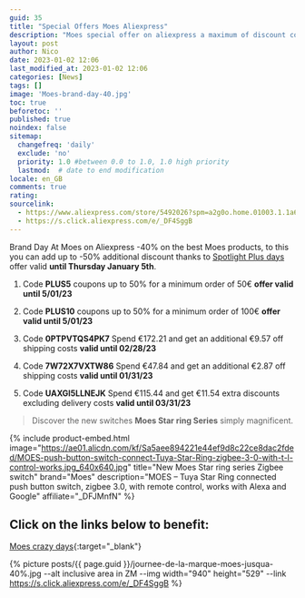 ```yaml
---
guid: 35
title: "Special Offers Moes Aliexpress"
description: "Moes special offer on aliexpress a maximum of discount coupons"
layout: post
author: Nico
date: 2023-01-02 12:06
last_modified_at: 2023-01-02 12:06
categories: [News]
tags: []
image: 'Moes-brand-day-40.jpg'
toc: true
beforetoc: ''
published: true
noindex: false
sitemap:
  changefreq: 'daily'
  exclude: 'no'
  priority: 1.0 #between 0.0 to 1.0, 1.0 high priority
  lastmod:  # date to end modification
locale: en_GB
comments: true
rating:  
sourcelink:
  - https://www.aliexpress.com/store/5492026?spm=a2g0o.home.01003.1.1a6a7065pbuX37
  - https://s.click.aliexpress.com/e/_DF4SggB
---
```


Brand Day At Moes on Aliexpress -40% on the best Moes products, to this you can add up to -50% additional discount thanks to [Spotlight Plus days](https://s.click.aliexpress.com/e/_DF4SggB) offer valid **until Thursday January 5th**.

1. Code **PLUS5** coupons up to 50% for a minimum order of 50€ **offer valid until 5/01/23**
2. Code **PLUS10** coupons up to 50% for a minimum order of 100€ **offer valid until 5/01/23**


1. Code **0PTPVTQS4PK7** Spend €172.21 and get an additional €9.57 off shipping costs **valid until 02/28/23**
2. Code **7W72X7VXTW86** Spend €47.84 and get an additional €2.87 off shipping costs **valid until 01/31/23**
3. Code **UAXGI5LLNEJK** Spend €115.44 and get €11.54 extra discounts excluding delivery costs **valid until 03/31/23**

> Discover the new switches **Moes Star ring Series** simply magnificent.

{% include product-embed.html image="https://ae01.alicdn.com/kf/Sa5aee894221e44ef9d8c22ce8dac2fded/MOES-push-button-switch-connect-Tuya-Star-Ring-zigbee-3-0-with-t-l-control-works.jpg_640x640.jpg" title="New Moes Star ring series Zigbee switch" brand="Moes" description="MOES – Tuya Star Ring connected push button switch, zigbee 3.0, with remote control, works with Alexa and Google" affiliate="_DFJMnfN" %}

## Click on the links below to benefit:

[Moes crazy days](https://s.click.aliexpress.com/e/_DF4SggB){:target="_blank"}

{% picture posts/{{ page.guid }}/journee-de-la-marque-moes-jusqua-40%.jpg --alt inclusive area in ZM --img width="940" height="529" --link https://s.click.aliexpress.com/e/_DF4SggB %}



